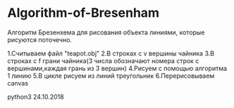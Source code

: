 # Algorithm-of-Bresenham

Алгоритм Брезенхема для рисования объекта линиями,
которые рисуются поточечно.

1.Считываем файл "teapot.obj"
2.В строках с v вершины чайника
3.В строках с f грани чайника(3 числа обозначают номера строк с вершинами,каждая грань из 3 вершин)
4.Рисуем с помощью алгоритма 1 линию 
5.В цикле рисуем из линий треугольник
6.Перерисовываем canvas

python3
24.10.2018
